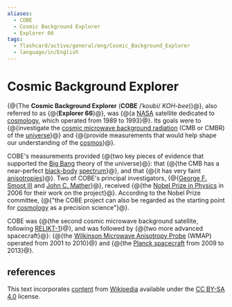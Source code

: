 ```yaml
---
aliases:
  - COBE
  - Cosmic Background Explorer
  - Explorer 66
tags:
  - flashcard/active/general/eng/Cosmic_Background_Explorer
  - language/in/English
---
```


# Cosmic Background Explorer

{@{The __Cosmic Background Explorer__ (__COBE__ /ˈkoʊbi/ _KOH-bee_)}@}, also referred to as {@{__Explorer 66__}@}, was {@{a [NASA](NASA.md) satellite dedicated to [cosmology](physical%20cosmology.md), which operated from 1989 to 1993}@}. Its goals were to {@{investigate the [cosmic microwave background radiation](cosmic%20microwave%20background.md) (CMB or CMBR) of the [universe](universe.md)}@} and {@{provide measurements that would help shape our understanding of the [cosmos](cosmos.md)}@}. <!--SR:!2027-02-03,686,330!2027-12-14,912,330!2026-02-10,307,230!2025-08-01,254,290!2026-02-13,395,310-->

COBE's measurements provided {@{two key pieces of evidence that supported the [Big Bang](Big%20Bang.md) theory of the universe}@}: that {@{the CMB has a near-perfect [black-body](black%20body.md) [spectrum](electromagnetic%20spectrum.md)}@}, and that {@{it has very faint [anisotropies](anisotropy.md)}@}. Two of COBE's principal investigators, {@{[George F. Smoot III](George%20Smoot.md) and [John C. Mather](John%20C.%20Mather.md)}@}, received {@{the [Nobel Prize in Physics](Nobel%20Prize%20in%20Physics.md) in 2006 for their work on the project}@}. According to the Nobel Prize committee, {@{"the COBE project can also be regarded as the starting point for [cosmology](cosmology.md) as a precision science"}@}. <!--SR:!2025-07-30,266,330!2025-07-25,262,330!2025-08-06,271,330!2025-08-14,261,290!2027-03-05,655,290!2025-07-27,262,330-->

COBE was {@{the second cosmic microwave background satellite, following [RELIKT-1](RELIKT-1.md)}@}, and was followed by {@{two more advanced spacecraft}@}: {@{the [Wilkinson Microwave Anisotropy Probe](Wilkinson%20Microwave%20Anisotropy%20Probe.md) (WMAP) operated from 2001 to 2010}@} and {@{the [Planck spacecraft](Planck%20(spacecraft).md) from 2009 to 2013}@}. <!--SR:!2025-07-26,221,270!2026-04-25,458,310!2025-08-23,209,230!2027-11-26,860,290-->

## references

This text incorporates [content](https://en.wikipedia.org/wiki/Cosmic_Background_Explorer) from [Wikipedia](Wikipedia.md) available under the [CC BY-SA 4.0](https://creativecommons.org/licenses/by-sa/4.0/) license.
